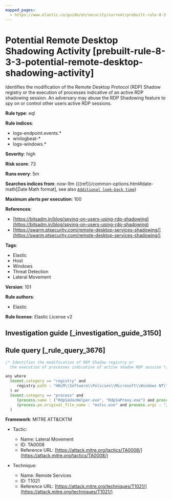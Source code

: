 ```yaml
---
mapped_pages:
  - https://www.elastic.co/guide/en/security/current/prebuilt-rule-8-3-3-potential-remote-desktop-shadowing-activity.html
---
```


# Potential Remote Desktop Shadowing Activity [prebuilt-rule-8-3-3-potential-remote-desktop-shadowing-activity]

Identifies the modification of the Remote Desktop Protocol (RDP) Shadow registry or the execution of processes indicative of an active RDP shadowing session. An adversary may abuse the RDP Shadowing feature to spy on or control other users active RDP sessions.

**Rule type**: eql

**Rule indices**:

* logs-endpoint.events.*
* winlogbeat-*
* logs-windows.*

**Severity**: high

**Risk score**: 73

**Runs every**: 5m

**Searches indices from**: now-9m ({{ref}}/common-options.html#date-math[Date Math format], see also [`Additional look-back time`](docs-content://solutions/security/detect-and-alert/create-detection-rule.md#rule-schedule))

**Maximum alerts per execution**: 100

**References**:

* [https://bitsadm.in/blog/spying-on-users-using-rdp-shadowing](https://bitsadm.in/blog/spying-on-users-using-rdp-shadowing)
* [https://swarm.ptsecurity.com/remote-desktop-services-shadowing/](https://swarm.ptsecurity.com/remote-desktop-services-shadowing/)

**Tags**:

* Elastic
* Host
* Windows
* Threat Detection
* Lateral Movement

**Version**: 101

**Rule authors**:

* Elastic

**Rule license**: Elastic License v2

## Investigation guide [_investigation_guide_3150]



## Rule query [_rule_query_3676]

```js
/* Identifies the modification of RDP Shadow registry or
  the execution of processes indicative of active shadow RDP session */

any where
  (event.category == "registry" and
     registry.path : "HKLM\\Software\\Policies\\Microsoft\\Windows NT\\Terminal Services\\Shadow"
  ) or
  (event.category == "process" and
     (process.name : ("RdpSaUacHelper.exe", "RdpSaProxy.exe") and process.parent.name : "svchost.exe") or
     (process.pe.original_file_name : "mstsc.exe" and process.args : "/shadow:*")
  )
```

**Framework**: MITRE ATT&CKTM

* Tactic:

    * Name: Lateral Movement
    * ID: TA0008
    * Reference URL: [https://attack.mitre.org/tactics/TA0008/](https://attack.mitre.org/tactics/TA0008/)

* Technique:

    * Name: Remote Services
    * ID: T1021
    * Reference URL: [https://attack.mitre.org/techniques/T1021/](https://attack.mitre.org/techniques/T1021/)



